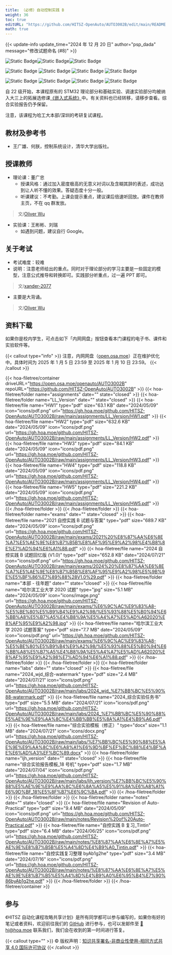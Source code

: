 ```yaml
---
title: （必修）自动控制实践 B
weight: 36
toc: true
editURL: "https://github.com/HITSZ-OpenAuto/AUTO3002B/edit/main/README.md"
math: true
---
```


{{< update-info update_time="2024 年 12 月 20 日" author="psp_dada" message="修改试题命名 (#8)" >}}

<div class="img-div hx-mt-4 hx-flex-row hx-justify-start hx-items-center">

![Static Badge](https://img.shields.io/badge/%E8%80%83%E8%AF%95%E8%AF%BE-red)![Static Badge](https://img.shields.io/badge/%E5%AD%A6%E5%88%86（19~21%E7%BA%A7）-6-moccasin)![Static Badge](https://img.shields.io/badge/%E5%AD%A6%E5%88%86（22%E7%BA%A7）-4-moccasin)

![Static Badge](https://img.shields.io/badge/%E6%88%90%E7%BB%A9%E6%9E%84%E6%88%90（21%E7%BA%A7）-gold)
![Static Badge](https://img.shields.io/badge/%E4%BD%9C%E4%B8%9A-10%25-wheat)
![Static Badge](https://img.shields.io/badge/%E5%AE%9E%E9%AA%8C-40%25-wheat)
![Static Badge](https://img.shields.io/badge/%E6%9C%9F%E6%9C%AB%E8%80%83%E8%AF%95-50%25-wheat)

![Static Badge](https://img.shields.io/badge/%E5%AD%A6%E6%97%B6%E5%AE%89%E6%8E%92（22%E7%BA%A7）-gold)
![Static Badge](https://img.shields.io/badge/%E6%80%BB%E5%AD%A6%E6%97%B6-64-wheat)
![Static Badge](https://img.shields.io/badge/%E6%8E%88%E8%AF%BE-48-wheat)
![Static Badge](https://img.shields.io/badge/%E5%AE%9E%E9%AA%8C-16-wheat)

</div>

自 22 级开始，本课程原有的 STM32 理论部分和基础实验、调速实验部分均被纳入大三上的拓展选修课[《嵌入式系统》](https://hoa.moe/docs/junior-autumn/auto3024/)中。有关资料也已经转移，请移步查看。综合实验报告仍予保留。

注意，该课程为哈工大本部/深圳的考研复试课程。

## 教材及参考书

- 王广雄、何朕，控制系统设计，清华大学出版社。

## 授课教师

- 理论课：董广忠
  - 授课风格：通过加入密度极高的无意义衬词以及含糊其辞的表述，成功达到让人听不懂的效果。答疑态度十分一般。
  - 听课建议：不考勤。上课会提示重点，建议课后倍速听回放。课件在教师主页，不在 qq 群发放。
    
> 文/[Oliver Wu](https://github.com/oliverwu515)
  
- 实验课：王彬彬、刘瑞
  - 如遇到问题，建议自行 Google。

## 关于考试

- 考试难度：较难
- 说明：注意老师给出的重点。同时对于理论部分的学习主要是一些固定的模型，注意公式推导和转换即可。实践部分听重点，过一遍 PPT 即可。

> 文/[xander-2077](https://github.com/xander-2077)

- 主要是大背诵。

> 文/[Oliver Wu](https://github.com/oliverwu515)

## 资料下载

如果你是校内学生，可点击如下「内网网盘」按钮查看本门课程的电子书、课件和实验软件等。

{{< callout type="info" >}}
  注意，内网网盘（[open.osa.moe](https://open.osa.moe/openauto)）正在维护优化中。具体时间为 2025 年 1 月 5 日 23:59 至 2025 年 1 月 10 日 23:59。
{{< /callout >}}

{{< hoa-filetree/container driveURL="https://open.osa.moe/openauto/AUTO3002B" repoURL="https://github.com/HITSZ-OpenAuto/AUTO3002B" >}}
  {{< hoa-filetree/folder name="assignments" date="" state="closed" >}}
  {{< hoa-filetree/folder name="LL_Version" date="" state="closed" >}}
    {{< hoa-filetree/file name="HW1" type="pdf" size="63.1 KB" date="2024/05/09" icon="icons/pdf.png" url="https://gh.hoa.moe/github.com/HITSZ-OpenAuto/AUTO3002B/raw/main/assignments/LL_Version/HW1.pdf" >}}
    {{< hoa-filetree/file name="HW2" type="pdf" size="632.6 KB" date="2024/05/09" icon="icons/pdf.png" url="https://gh.hoa.moe/github.com/HITSZ-OpenAuto/AUTO3002B/raw/main/assignments/LL_Version/HW2.pdf" >}}
    {{< hoa-filetree/file name="HW3" type="pdf" size="84.1 KB" date="2024/05/09" icon="icons/pdf.png" url="https://gh.hoa.moe/github.com/HITSZ-OpenAuto/AUTO3002B/raw/main/assignments/LL_Version/HW3.pdf" >}}
    {{< hoa-filetree/file name="HW4" type="pdf" size="118.8 KB" date="2024/05/09" icon="icons/pdf.png" url="https://gh.hoa.moe/github.com/HITSZ-OpenAuto/AUTO3002B/raw/main/assignments/LL_Version/HW4.pdf" >}}
    {{< hoa-filetree/file name="HW5" type="pdf" size="221.2 KB" date="2024/05/09" icon="icons/pdf.png" url="https://gh.hoa.moe/github.com/HITSZ-OpenAuto/AUTO3002B/raw/main/assignments/LL_Version/HW5.pdf" >}}
  {{< /hoa-filetree/folder >}}
  {{< /hoa-filetree/folder >}}
  {{< hoa-filetree/folder name="exams" date="" state="closed" >}}
    {{< hoa-filetree/file name="2021 自控实践 B 试题与答案" type="pdf" size="689.7 KB" date="2024/05/09" icon="icons/pdf.png" url="https://gh.hoa.moe/github.com/HITSZ-OpenAuto/AUTO3002B/raw/main/exams/2021%20%E8%87%AA%E6%8E%A7%E5%AE%9E%E8%B7%B5B%E8%AF%95%E9%A2%98%E4%B8%8E%E7%AD%94%E6%A1%88.pdf" >}}
    {{< hoa-filetree/file name="2024 自控实践 B 试题回忆版 (V1.0)" type="pdf" size="652.8 KB" date="2024/07/21" icon="icons/pdf.png" url="https://gh.hoa.moe/github.com/HITSZ-OpenAuto/AUTO3002B/raw/main/exams/2024%20%E8%87%AA%E6%8E%A7%E5%AE%9E%E8%B7%B5B%E8%AF%95%E9%A2%98%E5%9B%9E%E5%BF%86%E7%89%88%28V1.0%29.pdf" >}}
  {{< hoa-filetree/folder name="本部 - 往年题" date="" state="closed" >}}
    {{< hoa-filetree/file name="哈尔滨工业大学 2020 试题" type="jpg" size="5.1 MB" date="2024/05/09" icon="icons/image.png" url="https://gh.hoa.moe/github.com/HITSZ-OpenAuto/AUTO3002B/raw/main/exams/%E6%9C%AC%E9%83%A8-%E5%BE%80%E5%B9%B4%E9%A2%98/%E5%93%88%E5%B0%94%E6%BB%A8%E5%B7%A5%E4%B8%9A%E5%A4%A7%E5%AD%A62020%E8%AF%95%E9%A2%98.jpg" >}}
    {{< hoa-filetree/file name="哈尔滨工业大学 2020 试题答案" type="pdf" size="7.7 MB" date="2024/05/09" icon="icons/pdf.png" url="https://gh.hoa.moe/github.com/HITSZ-OpenAuto/AUTO3002B/raw/main/exams/%E6%9C%AC%E9%83%A8-%E5%BE%80%E5%B9%B4%E9%A2%98/%E5%93%88%E5%B0%94%E6%BB%A8%E5%B7%A5%E4%B8%9A%E5%A4%A7%E5%AD%A62020%E8%AF%95%E9%A2%98%E7%AD%94%E6%A1%88.pdf" >}}
  {{< /hoa-filetree/folder >}}
  {{< /hoa-filetree/folder >}}
  {{< hoa-filetree/folder name="labs" date="" state="closed" >}}
    {{< hoa-filetree/file name="2024_wjd_综合-watermark" type="pdf" size="2.4 MB" date="2024/07/21" icon="icons/pdf.png" url="https://gh.hoa.moe/github.com/HITSZ-OpenAuto/AUTO3002B/raw/main/labs/2024_wjd_%E7%BB%BC%E5%90%88-watermark.pdf" >}}
    {{< hoa-filetree/file name="2024_综合实验任务书" type="pdf" size="5.5 MB" date="2024/07/21" icon="icons/pdf.png" url="https://gh.hoa.moe/github.com/HITSZ-OpenAuto/AUTO3002B/raw/main/labs/2024_%E7%BB%BC%E5%90%88%E5%AE%9E%E9%AA%8C%E4%BB%BB%E5%8A%A1%E4%B9%A6.pdf" >}}
    {{< hoa-filetree/file name="综合实验模板（修正）" type="docx" size="1.1 MB" date="2024/07/21" icon="icons/docx.png" url="https://gh.hoa.moe/github.com/HITSZ-OpenAuto/AUTO3002B/raw/main/labs/%E7%BB%BC%E5%90%88%E5%AE%9E%E9%AA%8C%E6%A8%A1%E6%9D%BF%EF%BC%88%E4%BF%AE%E6%AD%A3%EF%BC%89.docx" >}}
  {{< hoa-filetree/folder name="ljh_version" date="" state="closed" >}}
    {{< hoa-filetree/file name="综合实验报告模板_18 号机" type="pdf" size="1.7 MB" date="2024/07/04" icon="icons/pdf.png" url="https://gh.hoa.moe/github.com/HITSZ-OpenAuto/AUTO3002B/raw/main/labs/ljh_version/%E7%BB%BC%E5%90%88%E5%AE%9E%E9%AA%8C%E6%8A%A5%E5%91%8A%E6%A8%A1%E6%9D%BF_18%E5%8F%B7%E6%9C%BA.pdf" >}}
  {{< /hoa-filetree/folder >}}
  {{< /hoa-filetree/folder >}}
  {{< hoa-filetree/folder name="notes" date="" state="closed" >}}
    {{< hoa-filetree/file name="Revision of Auto-Practical" type="pdf" size="9.4 MB" date="2024/05/09" icon="icons/pdf.png" url="https://gh.hoa.moe/github.com/HITSZ-OpenAuto/AUTO3002B/raw/main/notes/Revision%20of%20Auto-Practical.pdf" >}}
    {{< hoa-filetree/file name="自控实践 B 复习_Tintin" type="pdf" size="6.4 MB" date="2024/06/25" icon="icons/pdf.png" url="https://gh.hoa.moe/github.com/HITSZ-OpenAuto/AUTO3002B/raw/main/notes/%E8%87%AA%E6%8E%A7%E5%AE%9E%E8%B7%B5B%E5%A4%8D%E4%B9%A0_Tintin.pdf" >}}
    {{< hoa-filetree/file name="自控实践复习整理 byAb1g2he" type="pdf" size="3.4 MB" date="2024/07/16" icon="icons/pdf.png" url="https://gh.hoa.moe/github.com/HITSZ-OpenAuto/AUTO3002B/raw/main/notes/%E8%87%AA%E6%8E%A7%E5%AE%9E%E8%B7%B5%E5%A4%8D%E4%B9%A0%E6%95%B4%E7%90%86byAb1g2he.pdf" >}}
  {{< /hoa-filetree/folder >}}
{{< /hoa-filetree/container >}}

## 参与

《HITSZ 自动化课程攻略共享计划》是所有同学都可以参与编写的，如果你有好的笔记或者资料，欢迎前往我们的 [GitHub](https://github.com/HITSZ-OpenAuto) 进行参与，也可以发邮件至 [📮hi@hoa.moe](mailto:hi@hoa.moe) 联系我们，我们会在收到的第一时间进行答复。

{{< callout type="" >}}
  © 版权声明：[知识共享署名-非商业性使用-相同方式共享 4.0 国际许可协议](https://creativecommons.org/licenses/by-nc-sa/4.0/)
{{< /callout >}}
